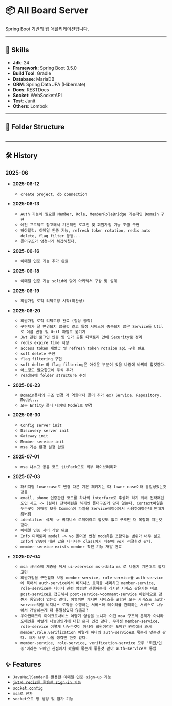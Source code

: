 # 📦 All Board Server

Spring Boot 기반의 웹 애플리케이션입니다.

---

## 🔧 Skills

- **Jdk**: 24
- **Framework**: Spring Boot 3.5.0
- **Build Tool**: Gradle
- **Database**: MariaDB
- **ORM**: Spring Data JPA (Hibernate)
- **Docs**: RESTDocs
- **Socket**: WebSocketAPI
- **Test**: Junit
- **Others**: Lombok 

---

## 📁 Folder Structure
```
```

---

## 🛠️ History

### 2025-06
- **2025-06-12**
  - `create project, db connection`

- **2025-06-13**
  - `Auth 기능에 필요한 Member, Role, MemberRoleBridge 기본적인 Domain 구현`
  - `예전 프로젝트 참고해서 기본적인 로그인 및 회원가입 기능 조금 구현`
  - `하야할것: 이메일 인증 기능, refresh token rotation, redis auto delete, flag filter 등등...`
  - `폴더구조가 엄청나게 복잡해졌다.`
  
- **2025-06-16**
  - `이메일 인증 기능 추가 완료`
  
- **2025-06-18**
  - `이메일 인증 기능 solid에 맞게 아키텍처 구상 및 설계`
  
- **2025-06-19**
  - `회원가입 로직 리펙토링 시작(미완성)`
  
- **2025-06-20**
  - `회원가입 로직 리펙토링 완료 (정상 동작)`
  - `구현체가 잘 변경되지 않을것 같고 특정 서비스에 종속되지 않은 Service들 Util로 이름 변경 및 Util 파일로 옮기기`
  - `Jwt 관련 로그인 인증 및 인가 공통 디렉토리 안에 Security로 정리`
  - `redis expire time 지정`
  - `access token 재발급 및 refresh token rotaion api 구현 완료`
  - `soft delete 구현`
  - `flag filtering 구현`
  - `soft delte 와 flag filtering은 아쉬운 부분이 있음 나중에 바꿔야 할것같다.`
  - `어느정도 필요한곳에 주석 추가`
  - `readme에 folder structure 수정`

- **2025-06-23**
  - `Domain폴더의 구조 변경 각 역할마다 폴더 추가 ex) Service, Repository, Model...`
  - `모든 Entity 폴더 네이밍 Model로 변경 `

- **2025-06-30**
  - `Config server init`
  - `Discovery server init`
  - `Gateway init`
  - `Member service init`
  - `msa 기본 환경 설정 완료`

- **2025-07-01**
  - `msa 나누고 공통 코드 jitPack으로 외부 라이브러리화`

- **2025-07-03**
  - `패키지명 lowercase로 변경 다른 기본 패키지는 다 lower case이라 통일성있는것 같음`
  - `email, phone 인증관련 코드를 하나의 interface로 추상화 하기 위해 전략패턴 도입 시도 -> (실패) 전략패턴을 하기엔 폴더구조가 맞지 않는다. Context파일을 두는곳이 에매함 보통 Common에 파일을 Service레이어에서 사용하애하는데 반대가 되버림`
  - `identifier 삭제 -> 비지니스 로직이라고 할것도 없고 구조만 더 복잡해 지는것 같다.`
  - `이메일 인증 서버 개발 완료`
  - `Info 디렉토리 model -> vo 폴더명 변경 model은 포함되는 범위가 너무 넓고 Info가 인증에 대한 값을 나타내는 class이기 때문에 vo가 적절한것 같다.`
  - `member-service exists member 확인 기능 개발 완료`

- **2025-07-04**
  - `msa 서비스에 계층을 둬서 ui->service ms->data ms 로 나눌지 기본대로 할지 고민`
  - ```회원가입을 구현할때 보통 member-service, role-service를 auth-service에 묶어서 auth-service에서 비지니스 로직을 처리하고 member-service, role-service는 데이터 관련 명령만 진행하는데 게시판 서비스 같은거는 바로 post-service로 접근해서 post-service->comment-service 이런식으로 감 뭔가 통일성이 없는것 같다. 이럴꺼면 게시판 서비스를 포함한 모든 서비스도 auth-service처럼 비지니스 로직을 수행하는 서비스와 데이터를 관리하는 서비스로 나누어서 개발하는게 더 통일성있지 않을까?```
  - ```우아한테크의 마이크로서비스 여행기 영상을 보니까 이건 msa 구조의 문제가 아니라 도메인을 어떻게 나눌것인가에 대한 문제 인것 같다. 무작정 member-service, role-service 이렇게 나누는것이 아니라 회원이라는 도메인 관점에서 봐서 member,role,verification 이렇게 하나의 auth-service로 묶는게 맞는것 같다. 내가 너무 나눌 생각만 한것 같다.```
  - `member-service, role-service, verification-service 모두 '회원/인증'이라는 도메인 관점에서 봤을때 묶는게 좋을것 같아 auth-service로 통합`

## ✨ Features

- ~~`JavaMailSender를 활용한 이메일 인증 sign-up 기능`~~
- ~~`jwt와 redis를 활용한 sign-in 기능`~~
- ~~`socket config`~~
- `msa로 전환`
- `socket으로 방 생성 및 참가 기능`